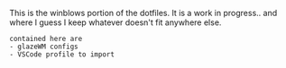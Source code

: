 This is the winblows portion of the dotfiles. It is a work in progress.. and where I guess I keep whatever doesn't fit anywhere else. 

``` 
contained here are 
- glazeWM configs 
- VSCode profile to import
```